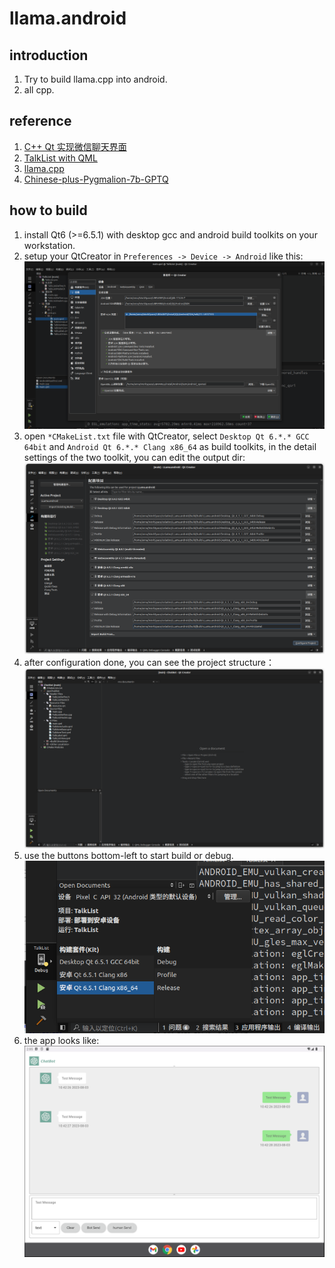 llama.android
================
## introduction
1. Try to build llama.cpp into android.
2. all cpp.

## reference
1. [C++ Qt 实现微信聊天界面](https://blog.csdn.net/yao_hou/article/details/122281766)
2. [TalkList with QML](https://github.com/gongjianbo/MyTestCode/tree/master/Qml/TalkList)
3. [llama.cpp](https://github.com/ggerganov/llama.cpp)
4. [Chinese-plus-Pygmalion-7b-GPTQ](https://huggingface.co/coyude/Chinese-plus-Pygmalion-7b-GPTQ)

## how to build
1. install Qt6 (>=6.5.1) with desktop gcc and android build toolkits on your workstation.
2. setup your QtCreator in `Preferences -> Device -> Android` like this: ![img](doc/qt_android_toolkits.png)
3. open `*CMakeList.txt` file with QtCreator, select `Desktop Qt 6.*.* GCC 64bit` and `Android Qt 6.*.* Clang x86_64` as build toolkits, in the detail settings of the two toolkit, you can edit the output dir: ![img](doc/configure_project.png)
4. after configuration done, you can see the project structure：![img](doc/project_view.png)
5. use the buttons bottom-left to start build or debug.![img](doc/the_build_button.png)
6. the app looks like:![img](doc/app.png)